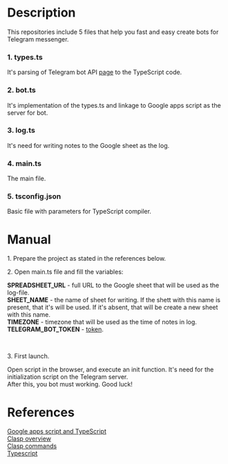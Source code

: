 # Description
This repositories include 5 files that help you fast and easy create bots for Telegram messenger.

<h3>1. types.ts</h3>
It's parsing of Telegram bot API <a href="https://core.telegram.org/bots/api">page</a> to the TypeScript code.

<h3>2. bot.ts</h3>
It's implementation of the types.ts and linkage to Google apps script as the server for bot.

<h3>3. log.ts</h3>
It's need for writing notes to the Google sheet as the log.

<h3>4. main.ts</h3>
The main file.

<h3>5. tsconfig.json</h3>
Basic file with parameters for TypeScript compiler.

# Manual
<p>1. Prepare the project as stated in the references below.</p>
<p>2. Open main.ts file and fill the variables:</p>
<strong>SPREADSHEET_URL</strong> - full URL to the Google sheet that will be used as the log-file.
<br><strong>SHEET_NAME</strong> - the name of sheet for writing. If the shett with this name is present, that it's will be used. If it's absent, that will be create a new sheet with this name.
<br><strong>TIMEZONE</strong> - timezone that will be used as the time of notes in log.
<br><strong>TELEGRAM_BOT_TOKEN</strong> - <a href="https://core.telegram.org/bots/api#authorizing-your-bot">token</a>.

<br><p>3. First launch.</p>
Open script in the browser, and execute an init function. It's need for the initialization script on the Telegram server.
<br>After this, you bot must working. Good luck!

# References
<a href="https://developers.google.com/apps-script/guides/typescript">Google apps script and TypeScript</a>
<br><a href="https://developers.google.com/apps-script/guides/clasp">Clasp overview</a>
<br><a href="https://github.com/google/clasp">Clasp commands</a>
<br><a href="https://www.typescriptlang.org/docs/handbook/compiler-options.html">Typescript</a>
